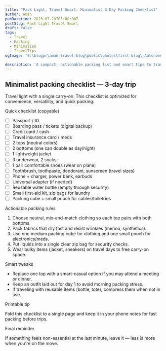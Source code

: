 ```yaml
---
title: "Pack Light, Travel Smart: Minimalist 3-Day Packing Checklist"
author: Aman
pubDatetime: 2023-07-20T05:00:00Z
postSlug: Pack Light Travel Smart
draft: false
tags:
  - Travel
  - Packing
  - Minimalism
  - TravelTips
ogImage: 'E:\blogpr\aman-travel-blog\public\photos\first blog\_Autonomous Wea 1.png'

description: 'A compact, actionable packing list and smart tips to travel carry-on only for a 3-day trip.'
---
```


## Minimalist packing checklist — 3-day trip

Travel light with a single carry-on. This checklist is optimized for convenience, versatility, and quick packing.

Quick checklist (copyable)

- [ ] Passport / ID
- [ ] Boarding pass / tickets (digital backup)
- [ ] Credit card / cash
- [ ] Travel insurance card / meds
- [ ] 2 tops (neutral colors)
- [ ] 2 bottoms (one can double as day/night)
- [ ] 1 lightweight jacket
- [ ] 3 underwear, 2 socks
- [ ] 1 pair comfortable shoes (wear on plane)
- [ ] Toothbrush, toothpaste, deodorant, sunscreen (travel sizes)
- [ ] Phone + charger, power bank, earbuds
- [ ] Universal adapter (if needed)
- [ ] Reusable water bottle (empty through security)
- [ ] Small first-aid kit, zip bags for laundry
- [ ] Packing cube + small pouch for cables/toiletries

Actionable packing rules

1. Choose neutral, mix-and-match clothing so each top pairs with both bottoms.
2. Pack fabrics that dry fast and resist wrinkles (merino, synthetics).
3. Use one medium packing cube for clothing and one small pouch for electronics/meds.
4. Put liquids into a single clear zip bag for security checks.
5. Wear bulky items (jacket, sneakers) on travel days to free carry-on space.

Smart tweaks

- Replace one top with a smart-casual option if you may attend a meeting or dinner.
- Keep an outfit laid out for day 1 to avoid morning packing stress.
- If traveling with reusable items (bottle, tote), compress them when not in use.

Printable tip

Fold this checklist to a single page and keep it in your phone notes for fast packing before trips.

Final reminder

If something feels non-essential at the last minute, leave it — less is more when you're on the move.
